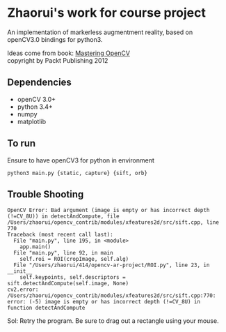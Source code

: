 # Zhaorui's work for course project  
An implementation of markerless augmentment reality, based on openCV3.0 bindings for python3.  

Ideas come from book: [Mastering OpenCV](https://github.com/MasteringOpenCV/code)   
copyright by Packt Publishing 2012  

## Dependencies
- openCV 3.0+
- python 3.4+
- numpy
- matplotlib

## To run  
Ensure to have openCV3 for python in environment  
```
python3 main.py {static, capture} {sift, orb}
```

## Trouble Shooting  
```  
OpenCV Error: Bad argument (image is empty or has incorrect depth (!=CV_8U)) in detectAndCompute, file /Users/zhaorui/opencv_contrib/modules/xfeatures2d/src/sift.cpp, line 770  
Traceback (most recent call last):  
  File "main.py", line 195, in <module>  
    app.main()  
  File "main.py", line 92, in main  
    self.roi = ROI(cropImage, self.alg)  
  File "/Users/zhaorui/414/opencv-ar-project/ROI.py", line 23, in __init__  
    self.keypoints, self.descriptors = sift.detectAndCompute(self.image, None)  
cv2.error: /Users/zhaorui/opencv_contrib/modules/xfeatures2d/src/sift.cpp:770: error: (-5) image is empty or has incorrect depth (!=CV_8U) in function detectAndCompute   
```
Sol: Retry the program. Be sure to drag out a rectangle using your mouse.